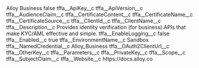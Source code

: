 <?xml version="1.0" encoding="UTF-8"?>
<CustomMetadata xmlns="http://soap.sforce.com/2006/04/metadata" xmlns:xsi="http://www.w3.org/2001/XMLSchema-instance" xmlns:xsd="http://www.w3.org/2001/XMLSchema">
    <label>Alloy Business</label>
    <protected>false</protected>
    <values>
        <field>tffa__ApiKey__c</field>
        <value xsi:nil="true"/>
    </values>
    <values>
        <field>tffa__ApiVersion__c</field>
        <value xsi:nil="true"/>
    </values>
    <values>
        <field>tffa__AudienceClaim__c</field>
        <value xsi:nil="true"/>
    </values>
    <values>
        <field>tffa__CertificateContent__c</field>
        <value xsi:nil="true"/>
    </values>
    <values>
        <field>tffa__CertificateName__c</field>
        <value xsi:nil="true"/>
    </values>
    <values>
        <field>tffa__CertificateSource__c</field>
        <value xsi:nil="true"/>
    </values>
    <values>
        <field>tffa__ClientId__c</field>
        <value xsi:nil="true"/>
    </values>
    <values>
        <field>tffa__ClientName__c</field>
        <value xsi:nil="true"/>
    </values>
    <values>
        <field>tffa__Description__c</field>
        <value xsi:type="xsd:string">Provides identity verification (for business) APIs that make KYC/AML effective and simple.</value>
    </values>
    <values>
        <field>tffa__EnableLogging__c</field>
        <value xsi:type="xsd:boolean">false</value>
    </values>
    <values>
        <field>tffa__Enabled__c</field>
        <value xsi:type="xsd:boolean">true</value>
    </values>
    <values>
        <field>tffa__EnvironmentName__c</field>
        <value xsi:type="xsd:string">Sandbox</value>
    </values>
    <values>
        <field>tffa__NamedCredential__c</field>
        <value xsi:type="xsd:string">Alloy_Business</value>
    </values>
    <values>
        <field>tffa__OAuth2ClientUrl__c</field>
        <value xsi:nil="true"/>
    </values>
    <values>
        <field>tffa__OtherKey__c</field>
        <value xsi:nil="true"/>
    </values>
    <values>
        <field>tffa__Parameters__c</field>
        <value xsi:nil="true"/>
    </values>
    <values>
        <field>tffa__PrivateKey__c</field>
        <value xsi:nil="true"/>
    </values>
    <values>
        <field>tffa__Scope__c</field>
        <value xsi:nil="true"/>
    </values>
    <values>
        <field>tffa__SubjectClaim__c</field>
        <value xsi:nil="true"/>
    </values>
    <values>
        <field>tffa__Website__c</field>
        <value xsi:type="xsd:string">https://docs.alloy.co</value>
    </values>
</CustomMetadata>
